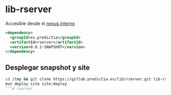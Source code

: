 # lib-rserver

Accesible desde el [nexus interno](https://gitlab.predictia.es/snippets/9)

```xml
<dependency>
  <groupId>es.predictia</groupId>
  <artifactId>rserver</artifactId>
  <version>0.0.1-SNAPSHOT</version>
</dependency>
```

## Desplegar snapshot y site

```bash
cd /tmp && git clone https://gitlab.predictia.es/lib/rserver.git lib-rserver && cd lib-rserver
mvn deploy site site:deploy
```# rserver
